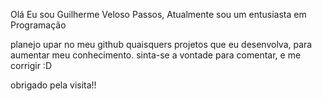 Olá Eu sou Guilherme Veloso Passos, Atualmente sou um entusiasta em Programação

planejo upar no meu github quaisquers projetos que eu desenvolva, para aumentar meu conhecimento.
sinta-se a vontade para comentar, e me corrigir :D

obrigado pela visita!!
